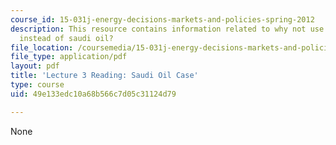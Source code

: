 ```yaml
---
course_id: 15-031j-energy-decisions-markets-and-policies-spring-2012
description: This resource contains information related to why not use american coal
  instead of saudi oil?
file_location: /coursemedia/15-031j-energy-decisions-markets-and-policies-spring-2012/49e133edc10a68b566c7d05c31124d79_MIT15_031JS12_Saud_Oil_Cse.pdf
file_type: application/pdf
layout: pdf
title: 'Lecture 3 Reading: Saudi Oil Case'
type: course
uid: 49e133edc10a68b566c7d05c31124d79

---
```

None